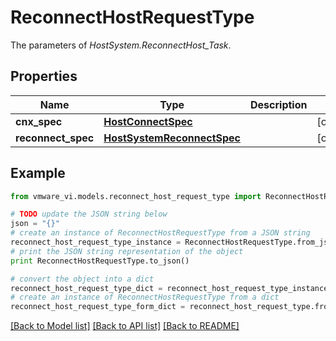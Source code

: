 # ReconnectHostRequestType

The parameters of *HostSystem.ReconnectHost_Task*. 

## Properties
Name | Type | Description | Notes
------------ | ------------- | ------------- | -------------
**cnx_spec** | [**HostConnectSpec**](HostConnectSpec.md) |  | [optional] 
**reconnect_spec** | [**HostSystemReconnectSpec**](HostSystemReconnectSpec.md) |  | [optional] 

## Example

```python
from vmware_vi.models.reconnect_host_request_type import ReconnectHostRequestType

# TODO update the JSON string below
json = "{}"
# create an instance of ReconnectHostRequestType from a JSON string
reconnect_host_request_type_instance = ReconnectHostRequestType.from_json(json)
# print the JSON string representation of the object
print ReconnectHostRequestType.to_json()

# convert the object into a dict
reconnect_host_request_type_dict = reconnect_host_request_type_instance.to_dict()
# create an instance of ReconnectHostRequestType from a dict
reconnect_host_request_type_form_dict = reconnect_host_request_type.from_dict(reconnect_host_request_type_dict)
```
[[Back to Model list]](../README.md#documentation-for-models) [[Back to API list]](../README.md#documentation-for-api-endpoints) [[Back to README]](../README.md)


